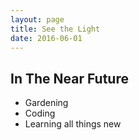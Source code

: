 ```yaml
---
layout: page
title: See the Light
date: 2016-06-01
---
```

    

## In The Near Future
* Gardening
* Coding
* Learning all things new

